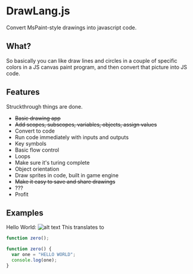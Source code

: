# DrawLang.js #
Convert MsPaint-style drawings into javascript code.

## What? ##
So basically you can like draw lines and circles in a couple of specific colors
in a JS canvas paint program, and then convert that picture into JS code.

## Features ##
Struckthrough things are done.

- ~~Basic drawing app~~
- ~~Add scopes, subscopes, variables, objects, assign values~~
- Convert to code
- Run code immediately with inputs and outputs
- Key symbols
- Basic flow control
- Loops
- Make sure it's turing complete
- Object orientation
- Draw sprites in code, built in game engine
- ~~Make it easy to save and share drawings~~
- ???
- Profit

## Examples ##
Hello World:
![alt text](https://github.com/OwenMcNaughton/blob/DrawLang.js/master/screenshots/helloworld.PNG)
This translates to 
```javascript
function zero();

function zero() {
  var one = "HELLO WORLD";
  console.log(one);
}
```

